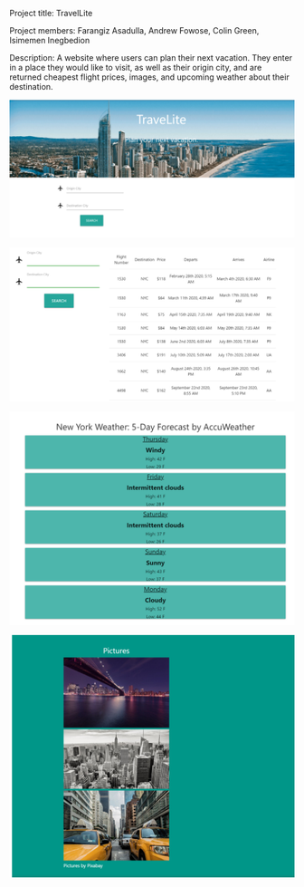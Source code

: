 Project title: TravelLite

Project members: Farangiz Asadulla, Andrew Fowose, Colin Green, Isimemen Inegbedion

Description: A website where users can plan their next vacation. They enter in a place they would like to visit, as well as their origin city, and are returned cheapest flight prices, images, and upcoming weather about their destination.

![homepage](/images/homepage.PNG)

![flights](images/flights.PNG)

![forecasts](images/forecasts.PNG)

![photos](images/photos.PNG)


